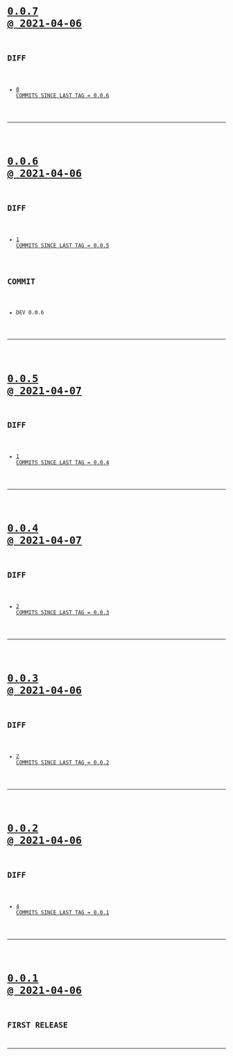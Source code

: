 <code>

# [0.0.7 @ 2021-04-06](https://github.com/cogsmith/devking-cleanup/releases/tag/0.0.7)

## DIFF
- [0 COMMITS SINCE LAST TAG = 0.0.6](https://github.com/cogsmith/devking-cleanup/compare/0.0.6...0.0.7)

</code>

---
<code>

# [0.0.6 @ 2021-04-06](https://github.com/cogsmith/devking-cleanup/releases/tag/0.0.6)

## DIFF
- [1 COMMITS SINCE LAST TAG = 0.0.5](https://github.com/cogsmith/devking-cleanup/compare/0.0.5...0.0.6)

## COMMIT
- DEV 0.0.6

</code>

---
<code>

# [0.0.5 @ 2021-04-07](https://github.com/cogsmith/devking-cleanup/releases/tag/0.0.5)

## DIFF
- [1 COMMITS SINCE LAST TAG = 0.0.4](https://github.com/cogsmith/devking-cleanup/compare/0.0.4...0.0.5)

</code>

---
<code>

# [0.0.4 @ 2021-04-07](https://github.com/cogsmith/devking-cleanup/releases/tag/0.0.4)

## DIFF
- [2 COMMITS SINCE LAST TAG = 0.0.3](https://github.com/cogsmith/devking-cleanup/compare/0.0.3...0.0.4)

</code>

---
<code>

# [0.0.3 @ 2021-04-06](https://github.com/cogsmith/devking-cleanup/releases/tag/0.0.3)

## DIFF
- [2 COMMITS SINCE LAST TAG = 0.0.2](https://github.com/cogsmith/devking-cleanup/compare/0.0.2...0.0.3)

</code>

---
<code>

# [0.0.2 @ 2021-04-06](https://github.com/cogsmith/devking-cleanup/releases/tag/0.0.2)

## DIFF
- [4 COMMITS SINCE LAST TAG = 0.0.1](https://github.com/cogsmith/devking-cleanup/compare/0.0.1...0.0.2)

</code>

---
<code>

# [0.0.1 @ 2021-04-06](https://github.com/cogsmith/devking-cleanup/releases/tag/0.0.1)

## FIRST RELEASE

</code>

---
